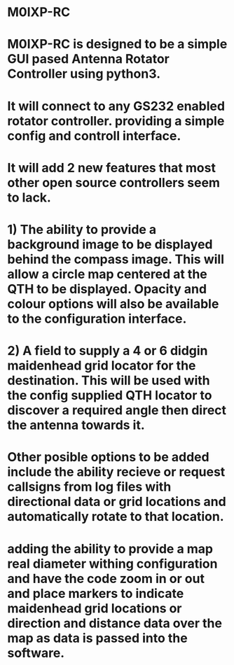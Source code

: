 # M0IXP-RC
# M0IXP-RC is designed to be a simple GUI pased Antenna Rotator Controller using python3. 
#
# It will connect to any GS232 enabled rotator controller. providing a simple config and controll interface. 
#
# It will add 2 new features that most other open source controllers seem to lack. 
# 1) The ability to provide a background image to be displayed behind the compass image. This will allow a circle map centered at the QTH to be displayed. Opacity and colour options will also be available to the configuration interface.
# 2) A field to supply a 4 or 6 didgin maidenhead grid locator for the destination. This will be used with the config supplied QTH locator to discover a required angle then direct the antenna towards it. 
#
# Other posible options to be added include the ability recieve or request callsigns from log files with directional data or grid locations and automatically rotate to that location.
# adding the ability to provide a map real diameter withing configuration and have the code zoom in or out and place markers to indicate maidenhead grid locations or direction and distance data over the map as data is passed into the software. 
